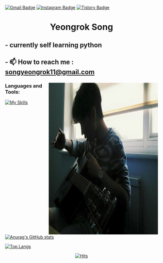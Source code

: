 <div>
 
[![Gmail Badge](https://img.shields.io/badge/Gmail-D14836?style=flat&logo=Gmail&logoColor=white)](mailto:songyeongrok11@gmail.com) 
[![Instagram Badge](https://img.shields.io/badge/Instagram-9c38d1?style=flat&logo=Instagram&logoColor=white)](https://instagram.com/306_song) 
[![Tistory Badge](https://img.shields.io/badge/Tech%20Blog-555263?style=flat&logoColor=white)](https://velog.io/@sicksong)

<h1 align="center">Yeongrok Song</h1>
 
 ## - currently self learning python
 ## - 📫 How to reach me : **songyeongrok11@gmail.com**
 
</div>



<div>
<img align="right" alt="" height=500 width="360" src="https://github.com/crescentfull/intro/blob/main/1.jpg?raw=true"/>

<h3 align="left">Languages and Tools:</h3>

[![My Skills](https://skillicons.dev/icons?i=java,spring,eclipse,jquery,py,django,flask,vscode,mysql,js,html,css,aws,git,github&perline=8)](https://skillicons.dev)

[![Anurag's GitHub stats](https://github-readme-stats.vercel.app/api?username=crescentfull&count_private=true&include_all_commits=true&show_icons=true&card_width=450&theme=dark)](https://github.com/crescentfull/github-readme-stats)

[![Top Langs](https://github-readme-stats.vercel.app/api/top-langs/?username=crescentfull&theme=dark&card_width=400&layout=compact)](https://github.com/crescentfull/github-readme-stats)

 
<div align="center"> 
 
[![Hits](https://hits.seeyoufarm.com/api/count/incr/badge.svg?url=https%3A%2F%2Fgithub.com%2Fcrescentfull&count_bg=%2379C83D&title_bg=%23555555&icon=&icon_color=%23E7E7E7&title=hits&edge_flat=false)](https://hits.seeyoufarm.com)

</div>
</div>
